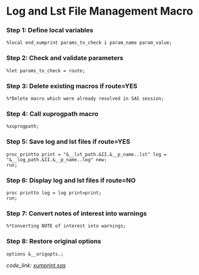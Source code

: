 # Log and Lst File Management Macro

### Step 1: Define local variables
```sas
%local end_xumprint params_to_check i param_name param_value;
```

### Step 2: Check and validate parameters
```sas
%let params_to_check = route;
```

### Step 3: Delete existing macros if route=YES
```sas
%*Delete macro which were already resolved in SAS session;
```

### Step 4: Call xuprogpath macro
```sas
%xuprogpath;
```

### Step 5: Save log and lst files if route=YES
```sas
proc printto print = "&__lst_path.&II.&__p_name..lst" log = "&__log_path.&II.&__p_name..log" new;
run;
```

### Step 6: Display log and lst files if route=NO
```sas
proc printto log = log print=print;
run;
```

### Step 7: Convert notes of interest into warnings
```sas
%*Converting NOTE of interest into warnings;
```

### Step 8: Restore original options
```sas
options &__origopts.;
```

_code_link: [xumprint.sas](https://github.com/atorus-research/atorus-sas-macros/blob/dev/sas/global/xumprint.sas)_